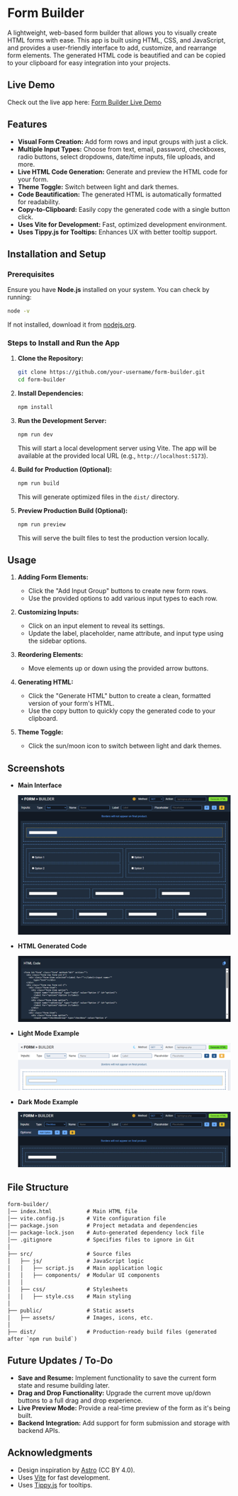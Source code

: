 # Form Builder

A lightweight, web-based form builder that allows you to visually create HTML forms with ease. This app is built using HTML, CSS, and JavaScript, and provides a user-friendly interface to add, customize, and rearrange form elements. The generated HTML code is beautified and can be copied to your clipboard for easy integration into your projects.

## Live Demo

Check out the live app here: [Form Builder Live Demo](https://jdussold.github.io/form-builder/)

## Features

- **Visual Form Creation:** Add form rows and input groups with just a click.
- **Multiple Input Types:** Choose from text, email, password, checkboxes, radio buttons, select dropdowns, date/time inputs, file uploads, and more.
- **Live HTML Code Generation:** Generate and preview the HTML code for your form.
- **Theme Toggle:** Switch between light and dark themes.
- **Code Beautification:** The generated HTML is automatically formatted for readability.
- **Copy-to-Clipboard:** Easily copy the generated code with a single button click.
- **Uses Vite for Development:** Fast, optimized development environment.
- **Uses Tippy.js for Tooltips:** Enhances UX with better tooltip support.

## Installation and Setup

### Prerequisites

Ensure you have **Node.js** installed on your system. You can check by running:

```sh
node -v
```

If not installed, download it from [nodejs.org](https://nodejs.org/).

### Steps to Install and Run the App

1. **Clone the Repository:**

   ```sh
   git clone https://github.com/your-username/form-builder.git
   cd form-builder
   ```

2. **Install Dependencies:**

   ```sh
   npm install
   ```

3. **Run the Development Server:**

   ```sh
   npm run dev
   ```

   This will start a local development server using Vite. The app will be available at the provided local URL (e.g., `http://localhost:5173`).

4. **Build for Production (Optional):**

   ```sh
   npm run build
   ```

   This will generate optimized files in the `dist/` directory.

5. **Preview Production Build (Optional):**
   ```sh
   npm run preview
   ```
   This will serve the built files to test the production version locally.

## Usage

1. **Adding Form Elements:**

   - Click the "Add Input Group" buttons to create new form rows.
   - Use the provided options to add various input types to each row.

2. **Customizing Inputs:**

   - Click on an input element to reveal its settings.
   - Update the label, placeholder, name attribute, and input type using the sidebar options.

3. **Reordering Elements:**

   - Move elements up or down using the provided arrow buttons.

4. **Generating HTML:**

   - Click the "Generate HTML" button to create a clean, formatted version of your form's HTML.
   - Use the copy button to quickly copy the generated code to your clipboard.

5. **Theme Toggle:**
   - Click the sun/moon icon to switch between light and dark themes.

## Screenshots

- **Main Interface**

  ![Form Builder Interface](./assets/img/form-builder-main-interface.png)

- **HTML Generated Code**

  ![Form Builder Code Generation View](./assets/img/form-builder-code-generation-view.png)

- **Light Mode Example**

  ![Light Mode Theme](./assets/img/light-mode.png)

- **Dark Mode Example**

  ![Dark Mode Theme](./assets/img/dark-mode.png)

## File Structure

```
form-builder/
│── index.html           # Main HTML file
│── vite.config.js       # Vite configuration file
│── package.json         # Project metadata and dependencies
│── package-lock.json    # Auto-generated dependency lock file
│── .gitignore           # Specifies files to ignore in Git
│
├── src/                 # Source files
│   ├── js/              # JavaScript logic
│   │   ├── script.js    # Main application logic
│   │   ├── components/  # Modular UI components
│   │
│   ├── css/             # Stylesheets
│   │   ├── style.css    # Main styling
│
├── public/              # Static assets
│   ├── assets/          # Images, icons, etc.
│
├── dist/                # Production-ready build files (generated after `npm run build`)
```

## Future Updates / To-Do

- **Save and Resume:** Implement functionality to save the current form state and resume building later.
- **Drag and Drop Functionality:** Upgrade the current move up/down buttons to a full drag and drop experience.
- **Live Preview Mode:** Provide a real-time preview of the form as it's being built.
- **Backend Integration:** Add support for form submission and storage with backend APIs.

## Acknowledgments

- Design inspiration by [Astro](https://www.figma.com/community/file/1157371532469023309) (CC BY 4.0).
- Uses [Vite](https://vitejs.dev/) for fast development.
- Uses [Tippy.js](https://atomiks.github.io/tippyjs/) for tooltips.
